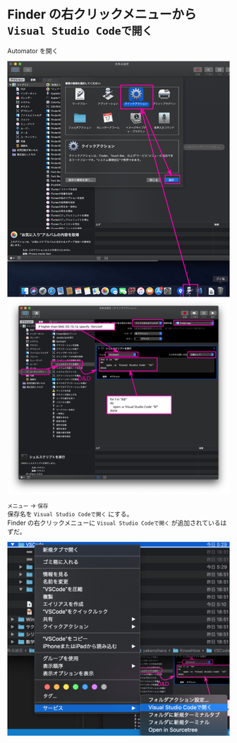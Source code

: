 # Finder の右クリックメニューから `Visual Studio Codeで開く`

Automator を開く  

![](assets/images/2021-04-16-05-29-06.svg)  
![](assets/images/2021-04-16-05-29-07.svg)  


`メニュー` -> `保存`  
保存名を `Visual Studio Codeで開く` にする。  
Finder の右クリックメニューに `Visual Studio Codeで開く` が追加されているはずだ。  

![](assets/images/2021-04-16-05-34-51.png)  
